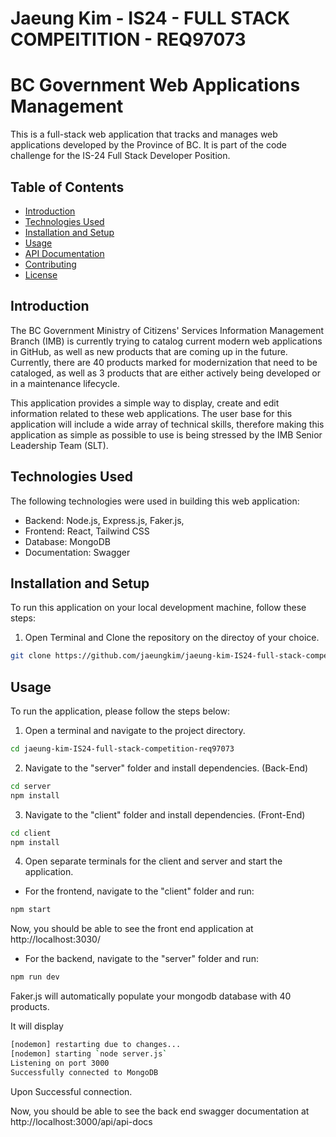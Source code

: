 # Jaeung Kim - IS24 - FULL STACK COMPEITITION - REQ97073

# BC Government Web Applications Management

This is a full-stack web application that tracks and manages web applications developed by the Province of BC. It is part of the code challenge for the IS-24 Full Stack Developer Position.

## Table of Contents

- [Introduction](#introduction)
- [Technologies Used](#technologies-used)
- [Installation and Setup](#installation-and-setup)
- [Usage](#usage)
- [API Documentation](#api-documentation)
- [Contributing](#contributing)
- [License](#license)

## Introduction

The BC Government Ministry of Citizens' Services Information Management Branch (IMB) is currently trying to catalog current modern web applications in GitHub, as well as new products that are coming up in the future. Currently, there are 40 products marked for modernization that need to be cataloged, as well as 3 products that are either actively being developed or in a maintenance lifecycle.

This application provides a simple way to display, create and edit information related to these web applications. The user base for this application will include a wide array of technical skills, therefore making this application as simple as possible to use is being stressed by the IMB Senior Leadership Team (SLT).

## Technologies Used

The following technologies were used in building this web application:

- Backend: Node.js, Express.js, Faker.js,
- Frontend: React, Tailwind CSS
- Database: MongoDB
- Documentation: Swagger

## Installation and Setup

To run this application on your local development machine, follow these steps:

1. Open Terminal and Clone the repository on the directoy of your choice.

```bash
git clone https://github.com/jaeungkim/jaeung-kim-IS24-full-stack-competition-req97073.git
```

## Usage

To run the application, please follow the steps below:

1. Open a terminal and navigate to the project directory.

```bash
cd jaeung-kim-IS24-full-stack-competition-req97073
```

2. Navigate to the "server" folder and install dependencies. (Back-End)

```bash
cd server
npm install
```

3. Navigate to the "client" folder and install dependencies. (Front-End)

```bash
cd client
npm install
```

4. Open separate terminals for the client and server and start the application.

- For the frontend, navigate to the "client" folder and run:

```bash
npm start
```

Now, you should be able to see the front end application at http://localhost:3030/

- For the backend, navigate to the "server" folder and run:

```bash
npm run dev
```

Faker.js will automatically populate your mongodb database with 40 products.

It will display

```bash
[nodemon] restarting due to changes...
[nodemon] starting `node server.js`
Listening on port 3000
Successfully connected to MongoDB
```

Upon Successful connection.

Now, you should be able to see the back end swagger documentation at http://localhost:3000/api/api-docs
